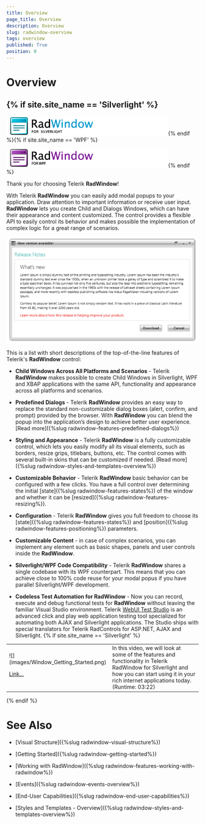 ```yaml
---
title: Overview
page_title: Overview
description: Overview
slug: radwindow-overview
tags: overview
published: True
position: 0
---
```


# Overview



## {% if site.site_name == 'Silverlight' %}

![](images/RadWindow_Overview_01.png){% endif %}{% if site.site_name == 'WPF' %}

![](images/RadWindow_Overview_01_WPF.png){% endif %}

Thank you for choosing Telerik __RadWindow__!
        

With Telerik __RadWindow__ you can easily add modal popups to your application.  Draw attention to important information or receive user input. __RadWindow__ lets you create Child and Dialogs Windows, which can have their appearance and content customized.  The control provides a flexible API to easily control its behavior and makes possible the implementation of complex logic for a great range of scenarios.
        

![Rad Window Overview 03](images/RadWindow_Overview_03.png)

This is a list with short descriptions of the top-of-the-line features of Telerik's __RadWindow__ control:
        

* __Child Windows Across All Platforms and Scenarios__ - Telerik __RadWindow__ makes possible to create Child Windows in Silverlight, WPF and XBAP applications with the same API, functionality and appearance across all platforms and scenarios.
          

* __Predefined Dialogs__ - Telerik __RadWindow__ provides an easy way to replace the standard non-customizable dialog boxes (alert, confirm, and prompt) provided by the browser. With __RadWindow__ you can blend the popup into the application’s design to achieve better user experience. [Read more]({%slug radwindow-features-predefined-dialogs%})

* __Styling and Appearance__ - Telerik __RadWindow__ is a fully customizable control, which lets you easily modify all its visual elements, such as borders, resize grips, titlebars, buttons, etc. The control comes with several built-in skins that can be customized if needed. [Read more]({%slug radwindow-styles-and-templates-overview%})

* __Customizable Behavior__ - Telerik __RadWindow__ basic behavior can be configured with a few clicks. You have a full control over determining the initial [state]({%slug radwindow-features-states%}) of the window and whether it can be [resized]({%slug radwindow-features-resizing%}).
          

* __Configuration__ - Telerik __RadWindow__ gives you full freedom to choose its [state]({%slug radwindow-features-states%}) and [position]({%slug radwindow-features-positioning%}) parameters.
          

* __Customizable Content__ - in case of complex scenarios, you can implement any element such as basic shapes, panels and user controls inside the __RadWindow__.
          

* __Silverlight/WPF Code Compatibility__ - Telerik __RadWindow__ shares a single codebase with its WPF counterpart. This means that you can achieve close to 100% code reuse for your modal popus if you have parallel Silverlight/WPF development.
          

* __Codeless Test Automation for RadWindow__ - Now you can record, execute and debug functional tests for __RadWindow__ without leaving the familiar Visual Studio environment. Telerik [WebUI Test Studio](http://www.telerik.com/products/web-testing-tools.aspx) is an advanced click and play web application testing tool specialized for automating both AJAX and Silverlight applications. The Studio ships with special translators for Telerik RadControls for ASP.NET, AJAX and Silverlight.
          {% if site.site_name == 'Silverlight' %}
<table><tr><td>![](images/Window_Getting_Started.png)

[Link...](http://tv.telerik.com/silverlight/video/introduction-radwindow-silverlight)</td><td>In this video, we will look at some of the features and functionality in Telerik RadWindow for Silverlight and how you can start using it in your rich internet applications today.(Runtime: 03:22)</td></tr></table>{% endif %}

# See Also

 * [Visual Structure]({%slug radwindow-visual-structure%})

 * [Getting Started]({%slug radwindow-getting-started%})

 * [Working with RadWindow]({%slug radwindow-features-working-with-radwindow%})

 * [Events]({%slug radwindow-events-overview%})

 * [End-User Capabilities]({%slug radwindow-end-user-capabilities%})

 * [Styles and Templates - Overview]({%slug radwindow-styles-and-templates-overview%})
